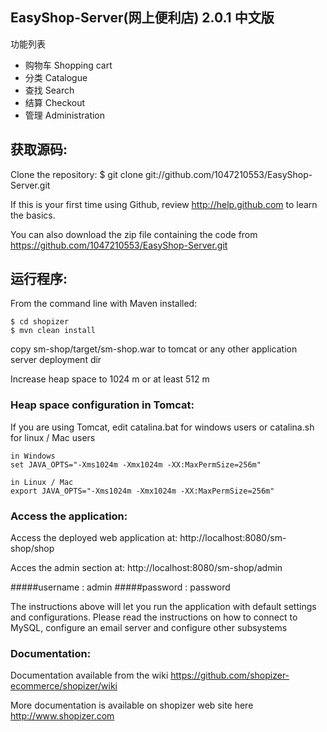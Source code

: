 EasyShop-Server(网上便利店) 2.0.1 中文版
-------------------
功能列表

- 购物车 Shopping cart
- 分类 Catalogue
- 查找 Search
- 结算 Checkout
- 管理 Administration


获取源码:
-------------------
Clone the repository:
$ git clone git://github.com/1047210553/EasyShop-Server.git

If this is your first time using Github, review http://help.github.com to learn the basics.

You can also download the zip file containing the code from https://github.com/1047210553/EasyShop-Server.git


运行程序:
-------------------	
From the command line with Maven installed:

	$ cd shopizer
	$ mvn clean install
	


copy sm-shop/target/sm-shop.war to tomcat or any other application server deployment dir

Increase heap space to 1024 m or at least 512 m

### Heap space configuration in Tomcat:


If you are using Tomcat, edit catalina.bat for windows users or catalina.sh for linux / Mac users

	in Windows
	set JAVA_OPTS="-Xms1024m -Xmx1024m -XX:MaxPermSize=256m" 
	
	in Linux / Mac
	export JAVA_OPTS="-Xms1024m -Xmx1024m -XX:MaxPermSize=256m" 


### Access the application:


Access the deployed web application at: http://localhost:8080/sm-shop/shop

Acces the admin section at: http://localhost:8080/sm-shop/admin

#####username : admin
#####password : password

The instructions above will let you run the application with default settings and configurations.
Please read the instructions on how to connect to MySQL, configure an email server and configure other subsystems

### Documentation:

Documentation available from the wiki <https://github.com/shopizer-ecommerce/shopizer/wiki>

More documentation is available on shopizer web site here <http://www.shopizer.com>
